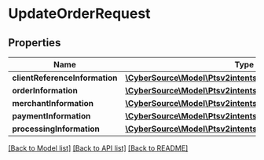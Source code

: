 # UpdateOrderRequest

## Properties
Name | Type | Description | Notes
------------ | ------------- | ------------- | -------------
**clientReferenceInformation** | [**\CyberSource\Model\Ptsv2intentsClientReferenceInformation**](Ptsv2intentsClientReferenceInformation.md) |  | [optional] 
**orderInformation** | [**\CyberSource\Model\Ptsv2intentsidOrderInformation**](Ptsv2intentsidOrderInformation.md) |  | [optional] 
**merchantInformation** | [**\CyberSource\Model\Ptsv2intentsidMerchantInformation**](Ptsv2intentsidMerchantInformation.md) |  | [optional] 
**paymentInformation** | [**\CyberSource\Model\Ptsv2intentsidPaymentInformation**](Ptsv2intentsidPaymentInformation.md) |  | [optional] 
**processingInformation** | [**\CyberSource\Model\Ptsv2intentsidProcessingInformation**](Ptsv2intentsidProcessingInformation.md) |  | [optional] 

[[Back to Model list]](../README.md#documentation-for-models) [[Back to API list]](../README.md#documentation-for-api-endpoints) [[Back to README]](../README.md)


